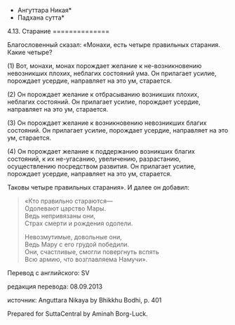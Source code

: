 * Ангуттара Никая*
* Падхана сутта*

4\.13\. Старание
\=\=\=\=\=\=\=\=\=\=\=\=\=\=

Благословенный сказал: «Монахи, есть четыре правильных старания\. Какие четыре?

\(1\) Вот, монахи, монах порождает желание к не\-возникновению невозникших плохих, неблагих состояний ума\. Он прилагает усилие, порождает усердие, направляет на это ум, старается\.

\(2\) Он порождает желание к отбрасыванию возникших плохих, неблагих состояний\. Он прилагает усилие, порождает усердие, направляет на это ум, старается\.

\(3\) Он порождает желание к возникновению невозникших благих состояний\. Он прилагает усилие, порождает усердие, направляет на это ум, старается\.

\(4\) Он порождает желание к поддержанию возникших благих состояний, к их не\-угасанию, увеличению, разрастанию, осуществлению посредством развития\. Он прилагает усилие, порождает усердие, направляет на это ум, старается\.

Таковы четыре правильных старания»\. И далее он добавил:

> «Кто правильно стараются—  
> Одолевают царство Мары\.  
> Ведь непривязаны они,  
> Страх смерти и рождения одолели\.  
>   
> Невозмутимые, довольные они,  
> Ведь Мару с его грудой победили\.  
> Они, счастливые, смогли повергнуть вспять  
> Всю армию, что возглавляема Намучи»\.

Перевод с английского: SV

редакция перевода: 08\.09\.2013

источник: Anguttara Nikaya by Bhikkhu Bodhi, p\. 401

Prepared for SuttaCentral by Aminah Borg\-Luck\.